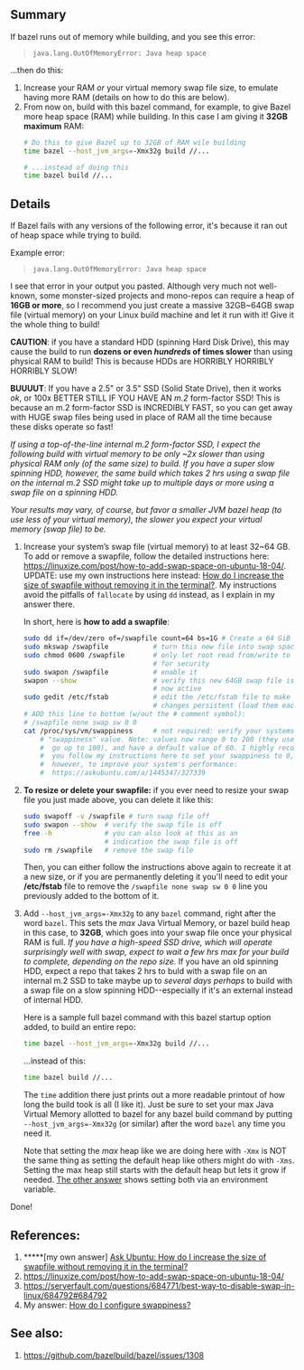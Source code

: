 <!--
https://stackoverflow.com/a/60572662/4561887
-->

## Summary

If bazel runs out of memory while building, and you see this error:

>     java.lang.OutOfMemoryError: Java heap space

...then do this:

1. Increase your RAM _or_ your virtual memory swap file size, to emulate having more RAM (details on how to do this are below).
1. From now on, build with this bazel command, for example, to give Bazel more heap space (RAM) while building. In this case I am giving it **32GB maximum** RAM:
    ```bash
    # Do this to give Bazel up to 32GB of RAM wile building
    time bazel --host_jvm_args=-Xmx32g build //...

    # ...instead of doing this
    time bazel build //...
    ```


## Details

If Bazel fails with any versions of the following error, it's because it ran out of heap space while trying to build. 

Example error:

>     java.lang.OutOfMemoryError: Java heap space

I see that error in your output you pasted. Although very much not well-known, some monster-sized projects and mono-repos can require a heap of **16GB or more**, so I recommend you just create a massive 32GB\~64GB swap file (virtual memory) on your Linux build machine and let it run with it! Give it the whole thing to build!

**CAUTION**: if you have a standard HDD (spinning Hard Disk Drive), this may cause the build to run **dozens or even _hundreds_ of times slower** than using physical RAM to build! This is because HDDs are HORRIBLY HORRIBLY HORRIBLY SLOW! 

**BUUUUT**: If you have a 2.5" or 3.5" SSD (Solid State Drive), then it works _ok_, or 100x BETTER STILL IF YOU HAVE AN _m.2_ form-factor SSD! This is because an m.2 form-factor SSD is INCREDIBLY FAST, so you can get away with HUGE swap files being used in place of RAM all the time because these disks operate so fast!

_If using a top-of-the-line internal m.2 form-factor SSD, I expect the following build with virtual memory to be only \~2x slower than using physical RAM only (of the same size) to build. If you have a super slow spinning HDD, however, the same build which takes 2 hrs using a swap file on the internal m.2 SSD might take up to *multiple days* or more using a swap file on a spinning HDD._ 

_Your results may vary, of course, but favor a smaller JVM bazel heap (to use less of your virtual memory), the slower you expect your virtual memory (swap file) to be._

1. Increase your system’s swap file (virtual memory) to at least 32\~64 GB. To add or remove a swapfile, follow the detailed instructions here: https://linuxize.com/post/how-to-add-swap-space-on-ubuntu-18-04/. UPDATE: use my own instructions here instead: [How do I increase the size of swapfile without removing it in the terminal?](https://askubuntu.com/a/1177620/327339). My instructions avoid the pitfalls of `fallocate` by using `dd` instead, as I explain in my answer there. 

    In short, here is **how to add a swapfile**:
    ```bash
    sudo dd if=/dev/zero of=/swapfile count=64 bs=1G # Create a 64 GiB file
    sudo mkswap /swapfile           # turn this new file into swap space
    sudo chmod 0600 /swapfile       # only let root read from/write to it, 
                                    # for security
    sudo swapon /swapfile           # enable it
    swapon --show                   # verify this new 64GB swap file is 
                                    # now active
    sudo gedit /etc/fstab           # edit the /etc/fstab file to make these 
                                    # changes persistent (load them each boot)
    # ADD this line to bottom (w/out the # comment symbol):
    # /swapfile none swap sw 0 0
    cat /proc/sys/vm/swappiness     # not required: verify your systems 
        # "swappiness" value. Note: values now range 0 to 200 (they used to only
        #  go up to 100), and have a default value of 60. I highly recommend
        #  you follow my instructions here to set your swappiness to 0,
        #  however, to improve your system's performance:
        #  https://askubuntu.com/a/1445347/327339
    ```
1. **To resize or delete your swapfile:** if you ever need to resize your swap file you just made above, you can delete it like this:
    ```bash
    sudo swapoff -v /swapfile # turn swap file off
    sudo swapon --show  # verify the swap file is off
    free -h             # you can also look at this as an
                        # indication the swap file is off
    sudo rm /swapfile   # remove the swap file
    ```
    Then, you can either follow the instructions above again to recreate it at a new size, or if you are permanently deleting it you'll need to edit your **/etc/fstab** file to remove the `/swapfile none swap sw 0 0` line you previously added to the bottom of it.

1. Add `--host_jvm_args=-Xmx32g` to any `bazel` command, right after the word `bazel`. This sets the *max* Java Virtual Memory, or bazel build heap in this case, to **32GB**, which goes into your swap file once your physical RAM is full. _If you have a high-speed SSD drive, which will operate surprisingly well with swap, expect to wait a few hrs max for your build to complete, depending on the repo size._ If you have an old spinning HDD, expect a repo that takes 2 hrs to buld with a swap file on an internal m.2 SSD to take maybe up to _several days perhaps_ to build with a swap file on a slow spinning HDD--especially if it's an external instead of internal HDD.

    Here is a sample full bazel command with this bazel startup option added, to build an entire repo:
    ```bash
    time bazel --host_jvm_args=-Xmx32g build //...
    ```
    ...instead of this:
    ```bash
    time bazel build //...
    ```
    
    The `time` addition there just prints out a more readable printout of how long the build took is all (I like it). Just be sure to set your max Java Virtual Memory allotted to bazel for any bazel build command by putting `--host_jvm_args=-Xmx32g` (or similar) after the word `bazel` any time you need it. 

    Note that setting the *max* heap like we are doing here with `-Xmx` is NOT the same thing as setting the default heap like others might do with `-Xms`. Setting the max heap still starts with the default heap but lets it grow if needed. [The other answer](https://stackoverflow.com/a/55200662/4561887) shows setting both via an environment variable.

Done!


## References:
1. \*\*\*\*\*[my own answer] [Ask Ubuntu: How do I increase the size of swapfile without removing it in the terminal?](https://askubuntu.com/a/1177620/327339)
1. https://linuxize.com/post/how-to-add-swap-space-on-ubuntu-18-04/
1. https://serverfault.com/questions/684771/best-way-to-disable-swap-in-linux/684792#684792
1. My answer: [How do I configure swappiness?](https://askubuntu.com/a/1445347/327339)


## See also:
1. https://github.com/bazelbuild/bazel/issues/1308

